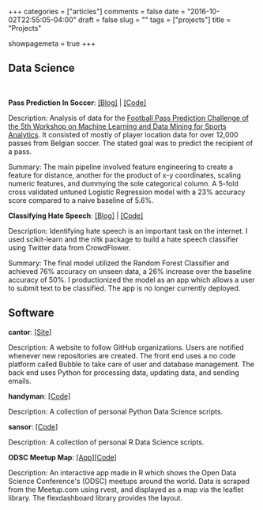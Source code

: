 +++
categories = ["articles"]
comments = false
date = "2016-10-02T22:55:05-04:00"
draft = false
slug = ""
tags = ["projects"]
title = "Projects"

showpagemeta = true
+++

## Data Science

<br/>

**Pass Prediction In Soccer**: [[Blog]](https://medium.com/@gorafle/predicting-pass-recipients-in-soccer-a3acf0fa2652) | [[Code]](https://github.com/gfleetwood/pass-prediction)

Description: Analysis of data for the [Football Pass Prediction Challenge of the 5th Workshop on Machine Learning and Data Mining for Sports Analytics](https://github.com/JanVanHaaren/mlsa18-pass-prediction). It consisted of mostly of player location data for over 12,000 passes from Belgian soccer. The stated goal was to predict the recipient of a pass.

Summary: The main pipeline involved feature engineering to create a feature for distance, another for the product of x-y coordinates, scaling numeric features, and dummying the sole categorical column. A 5-fold cross validated untuned Logistic Regression model with a 23% accuracy score compared to a naive baseline of 5.6%.

**Classifying Hate Speech**: [[Blog]](https://www.opendatascience.com/blog/identifying-hate-speech/) | [[Code]](https://github.com/gfleetwood/crowd-flower-hate-speech)

Description: Identifying hate speech is an important task on the internet. I used scikit-learn and the nltk package to build a hate speech classifier using Twitter data from CrowdFlower.

Summary: The final model utilized the Random Forest Classifier and achieved 76% accuracy on unseen data, a 26% increase over the baseline accuracy of 50%. I productionized the model as an app which allows a user to submit text to be classified. The app is no longer currently deployed.

## Software

**cantor**: [[Site]](https://cantor.bubbleapps.io/)

Description: A website to follow GitHub organizations. Users are notified whenever new repositories are created. The front end uses a no code platform called Bubble to take care of user and database management. The back end uses Python for processing data, updating data, and sending emails.

**handyman**: [[Code]](https://github.com/gfleetwood/handyman)

Description: A collection of personal Python Data Science scripts. 

**sansor**: [[Code]](https://github.com/gfleetwood/sansor)

Description: A collection of personal R Data Science scripts.

**ODSC Meetup Map**: [[App]](https://gfleetwood.shinyapps.io/odsc_meetup_map/)[[Code]](https://github.com/OpenDataScienceConference/meetup-map)

Description: An interactive app made in R which shows the Open Data Science Conference's (ODSC) meetups around the world. Data is scraped from the Meetup.com using rvest, and displayed as a map via the leaflet library. The flexdashboard library provides the layout.
